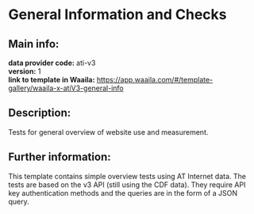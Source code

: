 # General Information and Checks  
## Main info:  
**data provider code:** ati-v3  
**version:** 1  
**link to template in Waaila:** https://app.waaila.com/#/template-gallery/waaila-x-atiV3-general-info  
## Description:  
Tests for general overview of website use and measurement.  
## Further information:  
This template contains simple overview tests using AT Internet data. The tests are based on the v3 API (still using the CDF data). They require API key authentication methods and the queries are in the form of a JSON query.
